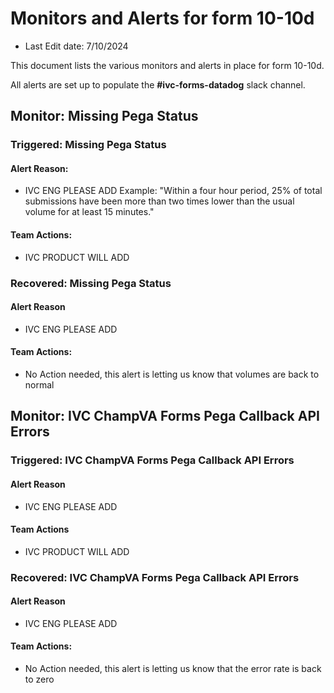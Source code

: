 # Monitors and Alerts for form 10-10d
- Last Edit date: 7/10/2024 

This document lists the various monitors and alerts in place for form 10-10d.

All alerts are set up to populate the **#ivc-forms-datadog** slack channel.


## Monitor: Missing Pega Status
### Triggered: Missing Pega Status
#### Alert Reason:
- IVC ENG PLEASE ADD Example: "Within a four hour period, 25% of total submissions have been more than two times lower than the usual volume for at least 15 minutes."
#### Team Actions:
- IVC PRODUCT WILL ADD

### Recovered: Missing Pega Status
#### Alert Reason
- IVC ENG PLEASE ADD
#### Team Actions:
- No Action needed, this alert is letting us know that volumes are back to normal

## Monitor: IVC ChampVA Forms Pega Callback API Errors
### Triggered: IVC ChampVA Forms Pega Callback API Errors
#### Alert Reason
- IVC ENG PLEASE ADD
#### Team Actions
- IVC PRODUCT WILL ADD

### Recovered: IVC ChampVA Forms Pega Callback API Errors
#### Alert Reason
- IVC ENG PLEASE ADD
#### Team Actions:
- No Action needed, this alert is letting us know that the error rate is back to zero
